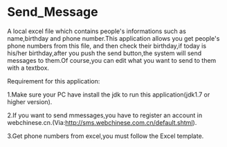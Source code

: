# Send_Message
A local excel file which contains  people's  informations such as name,birthday and phone number.This application allows you get people's phone numbers from this file,
and then check their birthday,if today is his/her birthday,after you push the send button,the system will send messages to them.Of course,you can edit what you want to send to them with a textbox.

Requirement for this application:

1.Make sure your PC have install the jdk to run this application(jdk1.7 or higher version).

2.If you want to send mmessages,you have to register an account in webchinese.cn.(Via:http://sms.webchinese.com.cn/default.shtml).

3.Get phone numbers from excel,you must follow the Excel template. 
